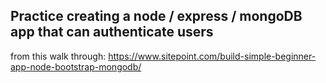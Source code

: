 ## Practice creating a node / express / mongoDB app that can authenticate users

from this walk through: https://www.sitepoint.com/build-simple-beginner-app-node-bootstrap-mongodb/
